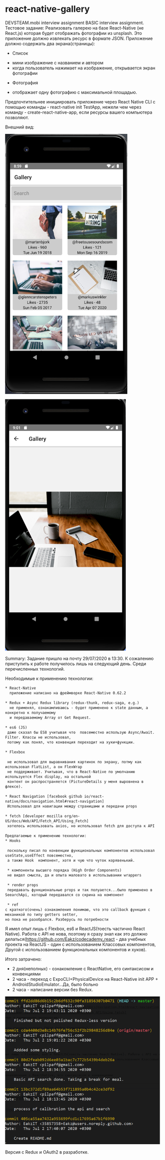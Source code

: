 # react-native-gallery
DEVSTEAM.mobi interview assignment
BASIC interview assignment.
Тестовое задание:
Реализовать галерею на базе React-Native (не React.js) которая будет отображать фотографии из unsplash. Это приложение должно извлекать ресурс в формате JSON.
Приложение должно содержать два экрана(страницы):
* Список
- мини изображение с названием и автором
- когда пользователь нажимает на изображение, открывается экран фотографии 
* Фотография
- отображает одну фотографию с максимальной площадью.

Предпочтительнее инициировать приложение через React Native CLI с помощью команды - react-native init TestApp, нежели чем через команду - create-react-native-app, если ресурсы вашего компьютера позволяют.


Внешний вид:

![Alt Screenshot1](test_1.png)


![Alt Screenshot2](test_2.png)



Summary: Задание пришло на почту 29/07/2020 в 13:30. К сожалению приступить к работе получилось лишь на следующий день. Среди перечисленных технологий.


Необходимые к применению технологии:


    * React-Native 
      приложение написано на фреймворке React-Native 0.62.2

    * Redux + Async Redux library (redux-thunk, redux-saga, e.g.)
      не применял, ознакамливаюсь - будет применено к state данным, а конкретно к получаемому 
      и передаваемому Array от Get Request.

    * es6 (JS)
     даже сказал бы ES8 учитывая что  повсеместно использую Async/Await. Filter. Классы не использовал,
     потому как понял, что конвенция переходит на хуки+функции.

    * Flexbox

     не использовал для выравнивания картинок по экрану, потму как использовал FlatList, а он FlexWrap 
     не поддерживает. Учитывая, что в React-Native по умолчанию используется Flex display, на остальной 
     контент он распространяется (PictureDetails у меня выровнена в флексе).

    * React Navigation [facebook github io/react-native/docs/navigation.html#react-navigation]
     Использовал для навигации между страницами и передачи props

    * fetch [developer mozilla org/en-US/docs/Web/API/Fetch_API/Using_Fetch]
     хотелось использовать axios, но использовал fetch для доступа к API

    Предлагаемые к применению технологии:
    * Hooks
    
     поскольку писал по конвенции функциональных компонентов использовал useState,useEffect повсеместно,
     а также Hook  компонент, хотя и чую что чуток корявенький.
     
     * компоненты высшего порядка (High Order Components)
     не видел смысла, да и опыта маловато в использывании wrappers
     
     * render props
     передавать функциональные props и так полуается...было применено в SeearchApi, который передавался со скрина на компонент
     
     * ref
    с краткого(очень) ознакомления понимаю, что это callback функция с механикой по типу getters setter,
    но пока не разобрался. Разберусь по потребности






Я имел опыт лишь с Flexbox, es6 и ReactJS(тоесть частично React Native). Работа с API не нова, поэтому я сразу знал как это должно делаться(https://github.com/Eakz/codecademy_react - два учебных проекта на ReactJS - один с использованием Классовых компонентов, Другой с использованием функциональных компонентов и хуков).

Итого затрачено:

* 2 дня(неполных) - ознакомление с ReactNative, его синтаксисом и конвенциями
* 2 часа - переход с ExpoCLI+PhysicalDevice на React-Native init APP + AndroidStudioEmulator...Да, было больно
* 2 часа - написание версии без Redux.


![Alt Gitlog](git_log.png)


Версия с Redux и OAuth2 в разработке.
